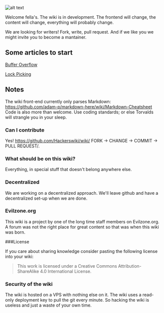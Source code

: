 ![alt text](https://raw.githubusercontent.com/Hackerswiki/wiki/master/hackerswiki.png "Hackers Wiki")

Welcome fella's. The wiki is in development. The frontend will change, the content will change, everything will probably change.

We are looking for writers! Fork, write, pull request. And if we like you we might invite you to become a mantainer.

## Some articles to start
[Buffer Overflow](http://hackers.wiki/exploitation/Buffer-Overflow.md)

[Lock Picking](http://hackers.wiki/lockpicking/lockpicking.md)





## Notes

The wiki front-end currently only parses Markdown: https://github.com/adam-p/markdown-here/wiki/Markdown-Cheatsheet
Code is also more than welcome. Use coding standards; or else Torvalds will strangle you in your sleep.

### Can I contribute

Yes! https://github.com/Hackerswiki/wiki/ FORK -> CHANGE -> COMMIT -> PULL REQUEST/.

### What should be on this wiki?

Everything, in special stuff that doesn't belong anywhere else.

### Decentralized

We are working on a decentralized approach. We'll leave github and have a decentralized set-up when we are done.

### Evilzone.org

This wiki is a project by one of the long time staff members on Evilzone.org. A forum was not the right place for great content so that was when this wiki was born. 

###License 

If you care about sharing knowledge consider pasting the following license into your wiki:

> This work is licensed under a Creative Commons Attribution-ShareAlike 4.0 International License.

### Security of the wiki

The wiki is hosted on a VPS with nothing else on it. The wiki uses a read-only deployment key to pull the git every minute. So hacking the wiki is useless and just a waste of your own time. 
